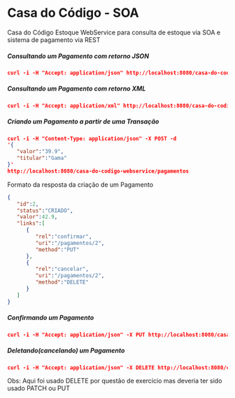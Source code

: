 # Casa do Código - SOA
Casa do Código Estoque WebService para consulta de estoque via SOA e sistema de pagamento via REST

##### Consultando um Pagamento com retorno JSON
```json
curl -i -H "Accept: application/json" http://localhost:8080/casa-do-codigo-webservice/pagamentos/1
```

##### Consultando um Pagamento com retorno XML
```json
curl -i -H "Accept: application/xml" http://localhost:8080/casa-do-codigo-webservice/pagamentos/1
```

##### Criando um Pagamento a partir de uma Transação

```json
curl -i -H "Content-Type: application/json" -X POST -d 
'{
   "valor":"39.9",
   "titular":"Gama"
}' 
http://localhost:8080/casa-do-codigo-webservice/pagamentos
```

Formato da resposta da criação de um Pagamento

```json
{
   "id":2,
   "status":"CRIADO",
   "valor":42.9,
   "links":[
      {
         "rel":"confirmar",
         "uri":"/pagamentos/2",
         "method":"PUT"
      },
      {
         "rel":"cancelar",
         "uri":"/pagamentos/2",
         "method":"DELETE"
      }
   ]
}
```

##### Confirmando um Pagamento

```json
curl -i -H "Accept: application/json" -X PUT http://localhost:8080/casa-do-codigo-webservice/pagamentos/1
```

##### Deletando(cancelando) um Pagamento

```json
curl -i -H "Accept: application/json" -X DELETE http://localhost:8080/casa-do-codigo-webservice/pagamentos/1
```
Obs: Aqui foi usado DELETE por questão de exercício mas deveria ter sido usado PATCH ou PUT
